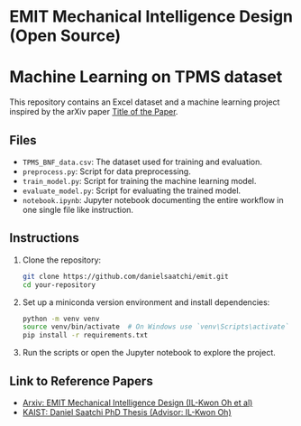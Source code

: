 # EMIT Mechanical Intelligence Design (Open Source)
# Machine Learning on TPMS dataset

This repository contains an Excel dataset and a machine learning project inspired by the arXiv paper [Title of the Paper](https://arxiv.org/abs/1506.02640).

## Files
- `TPMS_BNF_data.csv`: The dataset used for training and evaluation.
- `preprocess.py`: Script for data preprocessing.
- `train_model.py`: Script for training the machine learning model.
- `evaluate_model.py`: Script for evaluating the trained model.
- `notebook.ipynb`: Jupyter notebook documenting the entire workflow in one single file like instruction. 

## Instructions
1. Clone the repository:
    ```bash
    git clone https://github.com/danielsaatchi/emit.git
    cd your-repository
    ```
2. Set up a miniconda version environment and install dependencies:
    ```bash
    python -m venv venv
    source venv/bin/activate  # On Windows use `venv\Scripts\activate`
    pip install -r requirements.txt
    ```
3. Run the scripts or open the Jupyter notebook to explore the project.

## Link to Reference Papers
- [Arxiv: EMIT Mechanical Intelligence Design (IL-Kwon Oh et al)](https://arxiv.org/abs/1506.02640)
- [KAIST: Daniel Saatchi PhD Thesis (Advisor: IL-Kwon Oh)](https://arxiv.org/abs/1506.02640)

